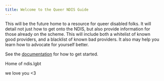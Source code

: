 ```yaml
---
title: Welcome to the Queer NDIS Guide
---
```

This will be the future home to a resource for queer disabled folks. It will detail not just how to get onto the NDIS, but also provide information for those already on the scheme. This will include both a whitelist of known good providers, and a blacklist of known bad providers. It also may help you learn how to advocate for yourself better.



See the [documentation](https://quartz.jzhao.xyz) for how to get started.


Home of ndis.lgbt

we love you <3